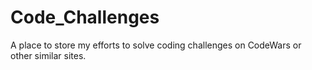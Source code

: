 # Code_Challenges
A place to store my efforts to solve coding challenges on CodeWars or other similar sites.
